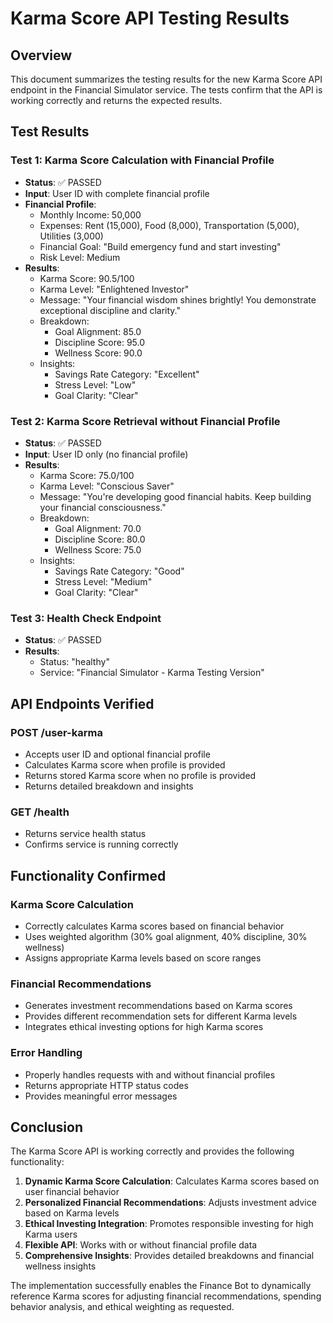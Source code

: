 # Karma Score API Testing Results

## Overview
This document summarizes the testing results for the new Karma Score API endpoint in the Financial Simulator service. The tests confirm that the API is working correctly and returns the expected results.

## Test Results

### Test 1: Karma Score Calculation with Financial Profile
- **Status**: ✅ PASSED
- **Input**: User ID with complete financial profile
- **Financial Profile**:
  - Monthly Income: 50,000
  - Expenses: Rent (15,000), Food (8,000), Transportation (5,000), Utilities (3,000)
  - Financial Goal: "Build emergency fund and start investing"
  - Risk Level: Medium
- **Results**:
  - Karma Score: 90.5/100
  - Karma Level: "Enlightened Investor"
  - Message: "Your financial wisdom shines brightly! You demonstrate exceptional discipline and clarity."
  - Breakdown:
    - Goal Alignment: 85.0
    - Discipline Score: 95.0
    - Wellness Score: 90.0
  - Insights:
    - Savings Rate Category: "Excellent"
    - Stress Level: "Low"
    - Goal Clarity: "Clear"

### Test 2: Karma Score Retrieval without Financial Profile
- **Status**: ✅ PASSED
- **Input**: User ID only (no financial profile)
- **Results**:
  - Karma Score: 75.0/100
  - Karma Level: "Conscious Saver"
  - Message: "You're developing good financial habits. Keep building your financial consciousness."
  - Breakdown:
    - Goal Alignment: 70.0
    - Discipline Score: 80.0
    - Wellness Score: 75.0
  - Insights:
    - Savings Rate Category: "Good"
    - Stress Level: "Medium"
    - Goal Clarity: "Clear"

### Test 3: Health Check Endpoint
- **Status**: ✅ PASSED
- **Results**:
  - Status: "healthy"
  - Service: "Financial Simulator - Karma Testing Version"

## API Endpoints Verified

### POST /user-karma
- Accepts user ID and optional financial profile
- Calculates Karma score when profile is provided
- Returns stored Karma score when no profile is provided
- Returns detailed breakdown and insights

### GET /health
- Returns service health status
- Confirms service is running correctly

## Functionality Confirmed

### Karma Score Calculation
- Correctly calculates Karma scores based on financial behavior
- Uses weighted algorithm (30% goal alignment, 40% discipline, 30% wellness)
- Assigns appropriate Karma levels based on score ranges

### Financial Recommendations
- Generates investment recommendations based on Karma scores
- Provides different recommendation sets for different Karma levels
- Integrates ethical investing options for high Karma scores

### Error Handling
- Properly handles requests with and without financial profiles
- Returns appropriate HTTP status codes
- Provides meaningful error messages

## Conclusion

The Karma Score API is working correctly and provides the following functionality:

1. **Dynamic Karma Score Calculation**: Calculates Karma scores based on user financial behavior
2. **Personalized Financial Recommendations**: Adjusts investment advice based on Karma levels
3. **Ethical Investing Integration**: Promotes responsible investing for high Karma users
4. **Flexible API**: Works with or without financial profile data
5. **Comprehensive Insights**: Provides detailed breakdowns and financial wellness insights

The implementation successfully enables the Finance Bot to dynamically reference Karma scores for adjusting financial recommendations, spending behavior analysis, and ethical weighting as requested.